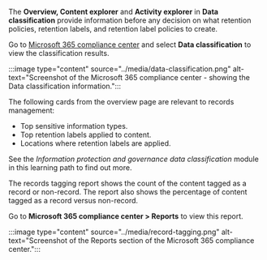 The **Overview, Content explorer** and **Activity explorer** in **Data classification** provide information before any decision on what retention policies, retention labels, and retention label policies to create.

Go to [Microsoft 365 compliance center](https://compliance.microsoft.com) and select **Data classification** to view the classification results.

:::image type="content" source="../media/data-classification.png" alt-text="Screenshot of the Microsoft 365 compliance center - showing the Data classification information.":::

The following cards from the overview page are relevant to records management:

- Top sensitive information types.
- Top retention labels applied to content.
- Locations where retention labels are applied.

See the *Information protection and governance data classification* module in this learning path to find out more.

The records tagging report shows the count of the content tagged as a record or non-record. The report also shows the percentage of content tagged as a record versus non-record.

Go to **Microsoft 365 compliance center > Reports** to view this report.

:::image type="content" source="../media/record-tagging.png" alt-text="Screenshot of the Reports section of the Microsoft 365 compliance center.":::